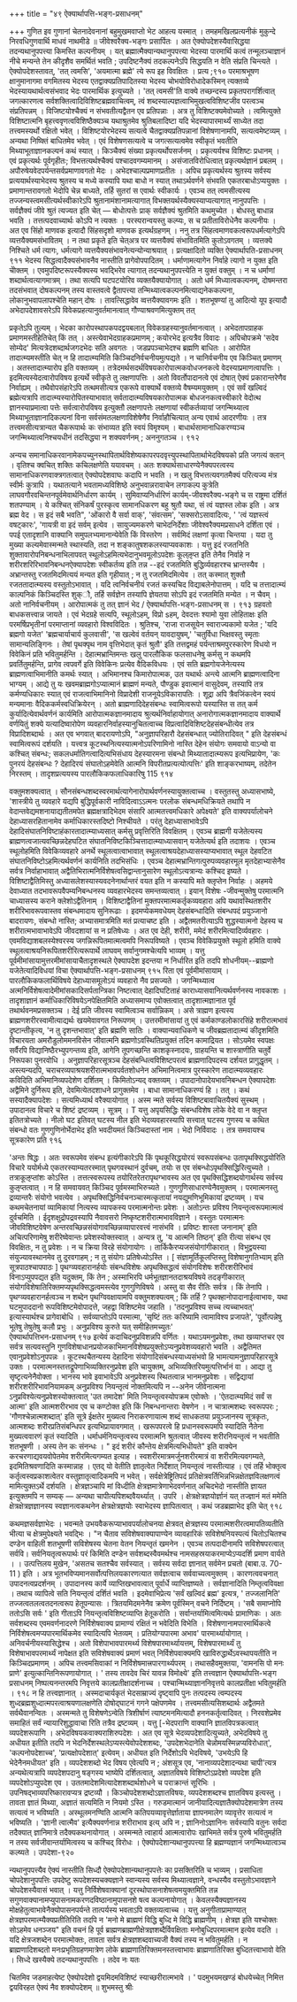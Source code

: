+++
title = "४९ ऐक्यार्थापत्ति-भङ्ग-प्रसाधनम्"

+++
गुणित इव गुणानां चेतनादेवनानां 
बहुमुखमवाप्तो भेट आहत्य यस्मात् । 
तमहमखिलप्रत्यनीकं मुकुन्दे 
निरवधिगुणवार्थि माधवं नाथमीडे ॥ 
जीवेश्वरैक्य-भङ्गः प्रसार्पितः । अत ऐक्योपदेशस्यैवासिद्धया तदन्यथानुपपत्त्या किमस्ति कल्पनीयम् । यत् ब्रह्मात्मैक्यान्यथानुपपत्त्या भेदस्या पारमार्थि कत्वं तन्मूलञ्चाज्ञानं नीचे मन्यन्ते तेन कीदृशैव समर्थितं भवति ; उपदिष्टनैक्यं तदकल्पनेऽपि सिद्धयति न वेति संप्रति चिन्त्यते । ऐक्योपदेशस्तावत्, 'तत् त्वमसि', 'अयमात्मा ब्रह्मे' त्ये रूप इह विवक्षितः । प्रत्य
;९१० 
परमाश्रभूषण 
क्षानुमानागमा वगमितस्य भेदस्य एतद्वाक्यप्रतिपादितस्या भेदस्य चोभयोविरोधादेकस्मिन् त्यक्तव्ये भेदस्यायथार्थत्वसंभवाद भेदः पारमार्थिक इत्युच्यते । 'तत् त्वमसी'ति वाक्ये तच्छन्दस्य प्रकृतपरागर्शित्वात् जगत्कारणत्व सर्वशक्तित्वादिविशिष्टब्रह्मवाचित्वम्, त्वं शब्दस्याल्पज्ञत्वाभिमुखत्वविशिष्टजीव परत्वञ्च संप्रतिपन्नम् । विजिष्टयोश्चैक्यं न संभवतीत्यद्वैतन एव प्रतिपन्नाः । 
अत्र तु विशिष्टक्यमेवोच्यते । त्वमित्युक्ते विशिष्टात्मनि बृहत्त्ववृणत्वविशिष्ठैक्यञ्च यथाश्रुतमेव श्रुतिबलादिष्टा यदि भेदस्यापारमार्थ्यं साध्येत तदा तत्त्वमस्यर्थो रक्षितो भवेत् । विशिष्टयोरभेदस्य सत्यत्वे चैतद्वाक्यप्रतिपन्नानां विशेषणानामपि, सत्यत्वमेष्टव्यम् । अन्यथा निष्क्तिं बाधितमेव भवेत् । एवं विशेषणसत्यत्वे च जगत्सत्यत्वमेव स्वीकृतं भवतीति मिथ्याभूताज्ञानकल्पनं कथं स्यात् । 
किञ्चैक्यं संख्या प्रकृत्यर्थोपसर्जनम् । प्रकृत्यर्यश्च विशिष्टः प्रधानम् । एवं प्रकृत्यर्थः पूर्वगृहीतः; विभत्तत्यर्थश्चैक्यं पश्चादवगम्यमानम् । असंजातविरोधित्वात् प्रकृत्यर्थज्ञानं प्रबलम् । अपौरुषेयवेदपर्यन्तसर्वप्रमाणावगतो मेदः । अभेदश्चाल्पप्रमाणप्रतीतः । अपिच प्रकृत्यर्थस्य श्रुतस्य सर्वस्य प्रत्ययार्थस्याभेदस्य श्रुतस्य च मध्ये कस्यापि यथा बाधो न स्यात् तथाऽर्थवर्णने संभवति एकतरबाधोऽप्ययुक्तः । प्रमाणान्तरावगतो भेदोपि चेन्न बाध्यते, तर्हि सुतरां स एवार्थः स्वीकार्यः । एवञ्च तत् त्वमसीत्यस्य तज्जन्यस्त्वमसीत्यर्थस्वीकारेऽपि श्रुतानामंशानामत्यागात् विभक्तयर्थस्यैक्यस्याप्यत्यागात् नानुपपत्तिः । सर्वज्ञैक्यं जीवे श्रुतं त्यज्यत इति चेत् — बोधोत्पत्तेः प्राक् सर्वज्ञैक्यं श्रुतमिति कथमुच्येत । बोधस्तु बाधान्न भवति । तत्तत्पदवाच्यार्थः कोऽपि न त्यक्तः । परस्परान्वयस्तु कल्प्यः, स च प्रतीताविरोधेनैव कल्पनीयः । अत एव सिंहो माणवक इत्यादौ सिंहसदृशो माणवक इत्यर्थग्रहणम् । 
ननु तत्र सिंहत्वमाणवकत्वरूपधर्मत्यागेऽपि व्यत्तयैक्यमसंभावितम् । न तथा प्रकृते इति चेत्अत्र पर व्यत्तयैक्यं संभावितमिति कुतोऽवगतम् । व्यत्तक्ये निश्चिते धर्म
त्यागः, धर्मत्यागे व्यत्तयैक्यसंभावनेत्यन्योन्याश्रयात् । प्रत्यक्षादितो व्यक्ति
ऐक्यार्थापति-प्रसाधनम् 
९११ 
भेदस्य सिद्धत्वादैक्यसंभावनैव नास्तीति प्रागेवोपपादितम् । धर्माणामत्यागेन निर्वाहे त्यागो न युक्त इति चेोक्तम् । एवमुपदिष्टरूपस्यैक्यस्य भवद्भिरेव त्यागात् तदन्यथानुपपत्त्येति न युक्तं वक्तुम् । न च धर्माणां शब्दार्थत्वत्यागमात्रम् । तथा सत्यपि घटपटयोरिव व्यक्तयैक्यायोगात् । अतो धर्म मिध्यात्वकल्पनम्, दोषमन्तरा तदसंभवात् दोषकल्पनम् तस्य वास्तवत्वे द्वैतापत्त्या तन्मिथ्यात्वकल्पनमित्याद्यनेककल्पना, लोकानुभवापलापश्चेति महान् दोषः । तावत्सिद्धावेव व्वत्तयैक्यावगमः इति । 
शतभूषण्यां तु आदित्यो यूप इत्यादौ अभेदापदेशावसरेऽपि विवेकप्रहत्यानुवर्तमानत्वात् 
गौण्याश्रवणमित्युक्तम् तत् 

प्रकृतेऽपि तुल्यम् । भेदका कारोपस्थापकपदद्वयबलात् विवेकग्रहस्यानुवर्तमानत्वात् । अभेदतापग्राहक प्रमाणमस्तीहेतिचेत् किं तत् । अस्त्येवाभेदग्राहकप्रमाणम् ; कयोरभेद इत्यत्रैव विवादः । अपिचोपक्रमे 'सदेव सोम्येद' मित्यत्रेदशब्दार्थजगदभेदः सति अवगतः । जडप्रपञ्चाभेदश्च ब्रह्मणि बाधितः । आरोपित तादात्म्यमस्तीति चेत् न हि तादात्म्यमिति किञ्चिदनिर्वचनीयमुत्पद्यते । न चानिर्वचनीय एव किञ्चित् प्रमाणम् । अतस्तादात्म्यारोप इति वक्तव्यम् । तत्रेदमर्थसदर्थविषयकारोपात्मकवोधजनकत्वे वेदस्याप्रमाणत्वापत्तिः । इदमित्यस्येदत्वारोपविषय इत्यर्थे स्वीकृते तु लक्षणापत्तिः । अतो विवर्तोपादानत्वे एवं दोषात् ऐक्यं प्रकारान्तरेणैव निर्वाह्यम् । तथैवोपसंहारेऽपि तत्थमसीत्यत्र एकरूपे वाक्यार्थे वक्तव्ये वैषम्यमयुक्तम् । एवं सर्वं खल्विदं ब्रह्मेत्यत्रापि तादात्म्यस्यारोपितस्याभावात् सर्वतादात्म्यविषयकारोपात्मक बोधजनकत्वस्वीकारे वेदोत्थ ज्ञानस्याप्रमात्वा पत्तेः सर्वत्वारोपविषय इत्युक्तौ लक्षणापत्तेः लक्षणायां स्वीकर्तव्यायां जगन्मिथ्यात्व मिथ्याभूताज्ञानादिकल्पनां विना सर्वसंमतलक्षणाविशेषेणैव निर्वाहौचित्यात् अन्य एवार्थ आदरणीयः । 
तत्र तत्त्वमसीत्यत्रान्यत चैकरूपार्थः कः संभाव्यत इति स्वयं विमृश्यम् । बाधार्थसामानाधिकरण्यञ्च जगन्मिथ्यात्वनिश्चयधीनं तदसिद्ध्या न शक्यवर्णनम् ; अननुगतञ्च । 
९१२ 

अन्यच समानाधिकरवानामेकपच्युनस्थापितार्थविशेष्यकापरपदवृत्त्युपस्थापितार्थाभेदविषयको प्रति जगत्यं क्लान् । वृतिश्च क्वचित् शक्तिः कचिलक्षणेति ययावचम् । अतः शक्यार्थसाधारण्येनैक्यपरत्वस्य सामानाधिकरणवाक्त्रगतत्वात् ऐक्योपदेशवाघः कदापि न भवति । न खलु विभत्तत्यवगतमैक्यं परित्यज्य मंत्र स्वीर्मः कुत्रापि । यथातत्याने भवतामध्यविशिष्ठे अनुभवान्नरावाचेन लगाकल्प कुत्रेति लाघवगौरवचिन्तनपूर्वमेवार्थनिर्धारण कार्यम् । सुमिवाप्यनिर्धारिणं कार्यम्-जीवश्वरैक्य-भङ्गे च स राष्ट्रमा दर्शितं शतपण्याम् । ये कश्चित् संनिकर्षं पुरस्कृत्व सामानधिकरण 
बहु श्रुतौ यथा, सं 
त्वं यज्ञस्त लोक इति । अत्र ब्रह्म वेद । स इदं सबै भवति", 'ओंकारो वै सर्वा वाक्', 'संवत्सम', 'सक्सरोऽसावादित्यः, ' 'त्वं यज्ञस्त्वं वषट्कारः', 'गायत्री वा इदं सर्वम् इत्येव । सायुज्यमकरणे चाभेदनिर्देशाः जीवेश्वरैक्यमप्रसाधने दर्शिता एवं । पपई एतादृशानि वाक्यानि समुपलभ्यमानान्येवेति किं विस्तरेण । 
सर्वमिदं लक्षणां कृत्वा चिन्तया । यदा तु मुख्या कल्यमेवास्मन्मते स्थास्यति, तदा न शङ्कातुषशकलस्याप्यवकाशः । 
यत्तु इदं रजतनिति शुक्तावारोपनिबन्धनाभिलापवत् स्थूलोऽहमित्यभेदानुभवमूलोऽपदेशः कूल्ऌप्त इति तेनैव निर्वाहे न शरीरशरिरिभावनिबन्धनऐक्यापदेशः स्वीकर्तव्य इति तन्न --इदं रजतमिति बुद्धिर्व्यवहारश्च भ्रान्तस्यैव । अभ्रान्तस्तु रजतमिदमित्ययं मन्यत इति गृहीयात् ; न तु रजतमिदमित्येव । तत् कस्मात् शुक्तौ रजततादात्म्यस्य वस्तुतोऽभावात् । यदि त्वनिर्वचनीयं रजतं कस्यचिद विद्याबलेनोपात्तम् । यदि च तत्तादात्म्यं काल्पनिकं किञ्चिदस्ति शुक्ौ, तर्हि सर्वज्ञेन तस्यापि ज्ञेयतया सोऽपि इदं रजतमिति मन्येत । न चैवम् । अतो नानिर्वचनीयम् । आरोपात्मकं तु तत् ज्ञानं भेद
/ 
ऐक्यार्थापत्ति-भङ्ग-प्रसाधनम् 
स 
। 
९१३ 
ग्रहवतो बाधकसत्त्वान्न जायते । एवं भेदग्रहे सत्यपि, स्थूलोऽहम्, विप्रो sहम्, देवदत्तः श्यामो युवा लोहिताक्षः इति परमर्षिप्रभृतीनां परमाप्तानां व्यवहारो विश्वविदितः । श्रुतिश्च, 'राजा राजसूयेन स्वाराज्यकामो यजेत ; 'यदि ब्रह्मगो यजेत' 'ब्रह्मचार्याचार्य कुलवासी', 'स खल्वेवं वर्तयन् यावदायुषम्,' 'चतुर्विधा भिक्षवस्तु स्मृताः सामान्यलिङ्गिनः । तेषां पृथक्पृथ नाम वृत्तिभेदात् कृतं श्रुतौ' इति तत्तद्वमहं पर्यन्ताश्रमपुरस्कारेण विधयो न विवेकिनं प्रति भवितुमर्हन्ति । देहात्मभ्रान्तिमन्तः खलु पारलौकिक फलसाधनेषु कर्मसु न कथमपि प्रवर्तितुमर्हन्ति, प्रागेव त्वपवर्गे इति विवेकिनः प्रत्येव वैदिकविधयः । एवं सति ब्रह्मगोयजेनेत्यस्य ब्राह्मणत्वाभिमानीति कमर्थः स्यात् । अभिमानश्च किमारोपात्मक, उत यथार्थः अन्त्ये आत्मनि ब्राह्मणत्वादिना भाग्यम् । आद्ये तु यः खवमब्राह्मगोऽप्यात्मानं ब्राह्मणं मन्यते, पौण्डुक इवात्मानं वासुदेवम्, तस्यापि तत्र कर्मण्यधिकारः स्यात् एवं राजत्वाभिमानिनो विप्रादेशी राजनूयेऽविकारापतिः । शूद्रा अपि त्रैवजिंकत्वेन स्वयं मन्यमानाः वैदिककर्मस्वधिक्रियेरन् । अतो ब्राह्मणादिदेहसंबन्धः स्वामित्वरूपो यस्यास्ति स तत् कर्म कुर्यादित्येवार्थवर्णनं कार्यमिति आरोपात्मकज्ञानमादाय श्रुत्यर्थनिर्वाहायोगात् अनारोगात्मकज्ञानमादाय वाक्यार्थे वर्णयितुं शक्ये यत्यादिष्वारोपेण व्यवहारनिर्वाहस्यानुचितत्वाच्च विप्रत्वादिविशिष्टदेहसंबन्धीत्येव तत्र विप्रादिशब्दार्थः । अत एव भगवात् बादरायणोऽपि, "अनुज्ञापरिहारौ देहसंबन्धात् ज्योतिरादिवत् " इति देहसंबन्धं स्वामित्वरूपं दर्शयति । 
यत्त्वत्र कूटस्थनित्यस्यात्मनोऽपरिणामिनो नास्ति देहेन संयोगः समवायो वाऽन्यो वा कश्चित् संबन्धः; सकलधर्मातिगत्वादित्यभिसंधाय देहस्यारमना संबन्धो मिथ्यातादात्म्यरूप इत्यभिप्रायेण, 'कः पुनरयं देहसंबन्धः ? देहादिरयं संघातोऽहमेवेति आत्मनि विपरीतप्रत्यत्योत्पत्तिः' इति शाङ्करभाष्यम्, तदेतेन निरस्तम् । तादृशप्रत्ययस्य पारलौकिकफलाधिकारिषु 
115 
९१४ 

वक्तुमशक्यत्वात् । सौनसंबन्धशब्दस्वरमार्थत्यागेनारोपार्थवर्णनस्यायुक्तत्वाच्च । वस्तुतस्तु अध्यासभाष्ये, 'शास्त्रीये तु व्यवहारे यद्यपि बुद्धिपूर्वकारी नाविदित्वाऽऽत्मनः परलोक संबन्धमधिक्रियते तथापि न वेदान्तवेद्यमशनायाद्यतीतमपेत ब्रह्मक्षत्रादिभेदम संसारि आत्मतत्त्वमधिकारे अपेक्ष्यते' इति वाक्यपर्यालोचने देहाध्यासरहितानामेव कर्माधिकारस्तदिष्टो निश्चीयते । परंतु देहाध्यासाभावेऽपि देहादिसंघातनिविष्टाहंकारतादात्म्याध्यसात् कर्मसु प्रवृत्तिरिति विवक्षितम् । एवञ्च ब्राह्मगी यजेतेत्यस्य ब्राह्मणत्वजात्यवच्छिन्नदेहघटित संघातनिविष्टकिञ्चित्तादात्म्याध्यासवान् यजेतेत्यर्थ इति तदाशयः । एवञ्च स्थूलोहमिति विवेकिव्यवहारे अनर्थे स्थूलत्वात्वाभावात् स्थूलत्वाश्रयदेहाध्यासस्याप्यभावात् स्थूल देहवटित संघातनिविष्टोऽहमित्यर्थवर्णनं कार्यनिति तदभिसंधिः । एवञ्च देहात्मभ्रान्तिगत्पुरुपव्यवहारमूल मृतदेहाभ्यासेनैव सर्वत्र निर्वाहाभावात् अद्वैतिभिरात्मनिर्विशेषत्वसिद्वान्तानुसारेण स्थूलोऽत्यत्रान्यः कश्चिद इष्यते । विशिष्टाद्वैतिमिस्तु अध्यासलेशस्यास्यवदनेनार्थान्तरं वयत इति न कस्यापि मते क्लृप्तेन निर्वाहः । अहमये देवाध्यात तदभावरूपवैपम्यनिबन्धनस्य व्यवहारभेदस्य समन्तव्यत्वात् । इयान् विशेषः -जीवन्मुक्तेषु परमात्मनि चाध्यासस्य कराने क्लेशोऽद्वैतिनाम् । विशिष्टाद्वैतिनां मुक्तपरमात्मकर्तृकव्यवहारा अपि यथावस्थितशरीर शरीरिभावरूपवास्तव संबन्धमादाय सुनिरूढाः । इदमप्येकमवधेयम् देहसंबन्धादिति संबन्धपदं प्रयुञ्जानो बादरायणः, संबन्धो नास्ति; अभ्यासमात्रमिति मतं प्रत्याचष्ट इति । अद्वैतमतरीत्याऽपि शुद्धस्यात्मनो देहस्य च शरीरात्मभावाभावेऽपि जीवदशायां स न प्रतिषेध्यः । अत एव देही, शरीरी, ममेदं शरीरमित्यादिर्व्यवहारः । एवमविद्याशबलस्येश्वरस्य जगन्निरूपितमात्मत्वमपि निरूपविष्यते । एवञ्च विवेकिप्रयुक्ते स्थूलो हमिति वाक्ये स्थूलत्वाश्रयनिरूपितशरीरित्यरूपार्थे लाघवम् सर्वानुगमश्चेत्यपि 
भाव्यम् । 
यत्तु पूर्वमीमांसायामुत्तरमीमांसायाचैतादृशस्थले ऐक्यापदेश इदन्तया न निर्धारित इति तदपि शोधनीयम्--ब्राह्मणो यजेतेत्यादिविधयां विचा
ऐक्यार्थापत्ति-भङ्ग-प्रसाधनम् 
९१५ 
रिता एवं पूर्वमीमांसायाम् । पारलौकिकफलार्थिविषये देहाध्यासमूलोऽयं व्यवहारो नैव प्रसज्यते । जगन्मिथ्यात्व अत्मनिर्विशेषत्वादेमीमांसकादिसर्पतान्त्रिका निष्टत्वात् देहादिघटिताहं काराध्यासवानित्यर्थवर्णनस्य नावकाशः । तादृशाज्ञानं कर्माधिकारिविषयेऽनपेक्षितमिति अध्यासमाप्य एवोक्तत्वात् तादृशात्मज्ञानात पूर्व तथार्थवनमप्रसक्तञ्च । देई प्रति जीवस्य स्वामित्वञ्च सर्वान्निकम् । असे त्राह्मण इत्यस्य ब्राह्मणशरीरस्वामीत्याद्यर्थः खयमेवावगत निरूपणम् । उत्तरमीमांसायां तु एवं कर्मकाण्डलोकारसिंहे शरीरात्मभावं दृष्टान्तीकृत्य, 'न तु दृशन्तभावात्' इति ब्रह्मणि सातिः । वाक्यान्यवाधिकणे च जीवब्रह्मतादात्म्यं कीदृशमिति विचारयता अमरौडुलोममनविसेन जीवात्मनि ब्रह्मणोऽवस्थितिप्रयुक्तं तदिन कामाद्रियत । सोऽयमेव स्वपक्षः सर्वैरपि विद्यानिष्ठैरभ्युपगन्तव्य इति, आगेनि तूपगच्छन्ति काशकृस्नादयः, ग्राहयन्ति च शास्त्राणीति चतुर्वे निरूपका पुनरवोधि । अनुज्ञापरिहारसूत्रञ्च देहसंबन्धित्वविशिष्टपरत्वं ब्राह्मणादिपदस्य दर्शयत प्रागुद्धृतम् । अस्त्यन्यदपि, चराचरव्यपाश्रयशरीरात्मभावपर्वतशोधनेन अभिमानित्वमात्र पुरस्कारेण तादात्म्यव्यवहारः कविदिति अभिमानिव्यपदेशेण दर्शितम् । किमितोऽन्यद् वक्तव्यम् । उपादानोपादेयभावनिबन्धन ऐक्यापदेशः अद्वैमिने दुर्निरूप इति, देवमित्येतदशाधने प्रागुक्तमेव । बाधा सामानाधिकरण्यं हि 
। 
तत् । 
कथं सस्यादैक्यापदेशः । सत्यमिध्यार्थ वरैक्यायोगात् । अस्म न्मते सर्वस्य विशिष्टबावाचितयैक्यं सुस्थम् । उपादानत्व विचारे च शिष्टं 
द्रष्टव्यम् । 
सूत्रम् । 
T 
यत्तु अपृयसिद्धिः संबन्धविशेष लोके वेदे वा न क्लृप्त इतितत्रोच्यते । नीलो घट इतिवत् घटस्य नील इति भेदव्यवहारस्यापि सत्त्वात् घटस्य गुणस्य च कथित संबन्धो वतः गुणगुणिनोर्भेदाभेद इति भवदीयमतं किञ्चिदास्तां नाम । भेदो निर्विवादः । तत्र समवायश्च सूत्रकारेण प्रति
९१६ 

'अन्तः 
षिद्धः । अतः स्वरूपमेव संबन्ध इत्यंगीकारेऽपि किं पृथकूसिद्धयोरयं स्वरूपसंबन्धः उतापृथक्सिद्धयोरिति विचारे ययोर्मध्ये एकतरस्याम्यतरस्मात् पृथगवस्थानं दुर्वचम्, तयोः स एव संबन्धोऽपृथक्सिद्धिरित्युच्यते । तत्राकूऌप्तांशः कोऽस्ति । तत्तत्स्वरूपस्य तयोरितरेतरापृथग्भावस्य अत एव पृथक्सिद्धिशब्दयोगार्थस्य सर्वस्य कुऌप्तत्वात् । न हि समवायवत् किञ्चिद पूर्वमस्माभिरुच्यते । गुणगुणिसाधारण्येनैवमुक्तम् । परमात्मनस्तु द्रव्यान्तरैः संयोगो भवत्येव । अपृथक्सिद्धिनिर्वचनञ्चास्मत्कृतायां नयद्युमणिभूमिकायां द्रष्टव्यम् । यच कथमचेतनायां व्यामिकायां नित्यस्य व्यापकस्य परमात्मनोन्तः प्रवेशः । अतोऽन्तः प्रविश्य नियन्तृत्वरूपमात्मत्वं दुर्वचमिति । ईदृशक्षुद्रोपद्रवस्यापि नैवावसरो निष्कृष्टशरीरात्मभावविज्ञाने । वस्तुतः परमात्मनः जीवविशिष्टवेषेण अन्तरवच्छिन्नसंयोगावच्छिन्नव्यापारवत्त्वं नासंभवि । प्रविष्टः शास्ता जनानाम्' इति अचित्परिणामेषु शरीरेष्वेवान्तः प्रवेशस्योक्तस्वात् । अन्यत्र तु, 'य आत्मनि तिष्ठन्' इति रीत्या संबन्ध एव विवक्षितः, न तु प्रवेशः । न च क्रिया विरहे संयोगायोगः । तार्किकैरप्यजसंयोगांगीकारात् । विभुद्वयस्या संयुज्यावस्थानमेव तु दुरवगाहम् ; न तु संयोगः प्रतिषेध्योऽस्ति । [ संज्ञामूर्तिकूलप्तिस्तु विशेषानुगतिभ्याम् इति सूत्रपाठश्चापपाठः ] पृथग्व्यवहारानर्हयोः संबन्धविशेषः अपृथक्सिद्धत्वं संयोगविशेषः शरीरशरीरिभावं विनाऽप्युपपद्यत इति यदुक्तम्, किं तेन ; अस्माभिरपि धर्मभूतज्ञानतदाश्रयविषये तदङ्गीकारात् संयोगविशेषातिरिक्तमप्यपृथक्सिद्धत्वमस्त्येव गुणगुणिविषये । अस्तु वा सैव रीतिः सर्वत्र । किं तेनापि । पृथग्व्यवहारानर्हत्वञ्च न शब्देन पृथग्विवक्षायामपि वक्तुमशक्यत्वम् ; किं तर्हि ? पृथक्हानोपादानाईत्वाभावः, यथा घटमुपाददानो रूपविशिष्टमेवोपादत्ते, जहद्वा विशिष्टमेव जहाति । 'तदनुप्रविश्य सच्च त्यच्चाभवत्' इत्यास्यार्थश्च प्रागेवाबोधि । सर्वव्याप्तोऽपि परमात्मा, 'सृष्टिं ततः करिष्यामि त्वामाविश्य प्रजापते', 'पूर्वोत्पन्नेषु भूतेषु तेषुतेषु कलौ प्रभुः । अनुप्रविश्य कुरुते यत् समीहितमच्युतः'  
ऐक्यार्थापत्तिभन-प्रसाधनम् 
९१७ 
इत्येवं कदाचिदनुप्रविशन्नपि वर्णितः । यथाऽयमनुप्रवेशः, तथा खव्याप्तचर एव सर्वत्र सत्यवस्तुनि गुणविशेषाधानप्रयोजकाभिमानविशेषप्रयुक्तोऽप्यनुप्रवेशव्यवहारो भवति । अद्वैतिमत एवानुप्रवेशोऽनुपपन्नः । कूटस्थचैतन्यस्य देहादिना संयोगादिसंबन्धस्याध्यसंभवो हि भामत्यामनुज्ञापरिहारसूत्रे उक्तः । परमात्मनस्तत्तद्रूपेणाभिव्यक्तिरनुप्रवेश इति चायुक्तम्, अभिव्यक्तिरियमुत्पत्तिर्भानं वा । आद्या तु सृष्टृत्यनेनैवोक्ता । भानस्य भावे इवाभावेऽपि अनुप्रवेशस्य स्थितत्वान्न भानमनुप्रवेशः । सद्विद्यायां शरीरशरीरिभावनियामकम् अनुप्रविश्य नियन्तृत्वं नोक्तमित्यपि न --अनेन जीवेनात्मना ऽनुप्रविश्येत्यनुप्रवेशस्योक्तत्वात् 'उत तमादेश' मिति नियन्तृत्वस्योपक्रम एवोक्तेः । 'ऐतदात्म्यमिदं सर्वं स आत्मा' इति आत्मशरीरभाव एव च कण्टोक्त इति किं निबन्धनान्तराः वेषणेन । न चात्रात्मशब्दः स्वरूपपरः ; 'गौणश्चेन्नात्मशब्दात्' इति सूत्रे ईक्षतेर मुख्यत्व निराकरणायात्म शब्दं साधकतया प्रयुञ्जानस्य सूत्रकृतः, आत्मशब्दः शरीरप्रतिसंबन्धिपर इत्यभिप्रायावगमात् । खरूपपरत्वे हि प्रधानस्वरूपमपि स्यादिति नैतेना मुख्यत्ववारणं कृतं स्यादिति । 
धर्माधर्मनियन्तृत्वस्य परमात्मनि श्रुतत्वात् जीवस्य शरीरनियन्तृत्वं न भवतीति शतभूषणी । अस्य तेन कः संनन्धः । " इदं शरीरं कौन्तेय क्षेत्रमित्यभिधीयते" इति वाक्येन करचरणाद्यवयवोपेतमेव शरीरमित्यगम्यत इत्याह । स्वशरीरमात्रमर्जुनशरीरमात्रं वा शरीरमित्यवगम्यते, इदमितिश्रवणादिति कस्मान्नाह । एतद् यो वेतीति ज्ञातृत्वेत निर्देशात् नियन्तृत्वं नास्तीत्याह । एवं तर्हि भोक्तृत्व कर्तृत्वस्वप्रकाशत्वेतर वस्तुज्ञातृत्वादिकमपि न भवेत् । सर्वक्षेत्रेष्ट्रितिपदं प्रतिक्षेत्रवर्तिभिन्नभिन्नक्षेतज्ञविलक्षणत्वं मामित्युक्तऽर्थे दर्शयति । क्षेत्रज्ञञ्चापि मां विध्दीति क्षेत्रज्ञमात्रेणाभेदवर्णनात् अचिदभेदो नास्तीति ज्ञायत इत्युक्तमपि न सम्यक् — अन्यथा चापीत्यपिशब्दवैयर्थ्यात् । उपरि 
। क्षेत्रक्षेत्रज्ञयोर्ज्ञानं यत् तज्ज्ञानं मतं ममेति क्षेत्रक्षेत्रज्ञज्ञानस्य स्वज्ञानत्वकथनेन क्षेत्रक्षेत्रज्ञयोः स्वाभेदस्य ज्ञापितत्वात् । कथं जडब्रह्माभेद इति चेत्
९१८ 

कथमज्ञसर्वज्ञाभेदः । भवन्मते उभयवैकरूप्याभावपर्यालोचनया क्षेत्रवत् क्षेत्रज्ञस्य परमात्मशरीरत्वमापतिव्यतीति भीत्या च क्षेत्रमुपेक्ष्यते भवद्भिः । 
"न चैताव 
सविशेषवाक्यापाण्येन व्यावहारिकं सविशेषनियस्पत्यं चितोऽचितश्च दण्डेन वाहिली शतभूषणी सविशेषस्य चेतना वेतन नियन्तृतं खमनेन । एवञ्च तत्पदादीनामपि सविशेषपरत्वात् सर्ववि। सर्वनियतृत्वरूपार्थः परं किमिति दण्डेन सर्वशब्दस्वैवमर्थश्च नामसहस्रयाकरमाप्येऽप्यदर्शि प्रमाण
वार्यते । 
। 
उत्पत्तिलय
मुखेन, 'असतच सतश्चैव सर्वस्यात् । सर्वस्य सर्वदा ज्ञानात् सर्वमेन प्रचतो (बाबा.उ. 70-11 ) इति । अत्र भूतभविप्यमानसर्वोत्पत्तिलयकारणत्यात सर्वज्ञत्वाच सर्ववाच्यत्वमुक्तम् । कारणत्ववचनात् उपादनत्वप्रदर्शनम् । उपादानस्य कार्ये व्याप्तिखभावत्वात् पूर्वार्धे व्याप्तिज्ञष्यते । सर्वज्ञानादिति निम्तृत्वविवक्षा । तथाच व्यापित्वे सति नियन्तृत्वं दर्शितं भवति । इदमेवाभिप्रेत्य 'सर्वं खल्विदं ब्रह्म' इत्यत्र, ' तज्जलानिति' तज्जत्वतलत्वतदनत्वरूप हेतूपन्यासः । त्रितयमिदमनेनैव क्रमेण पूर्वस्मिन् वचने निर्दिष्टम् । 'सबै समाप्नोपि ततोऽसि सर्वः ' इति गीताऽपि नियन्तृत्वविशिष्टव्याप्ति हेतूकरोति । सर्वान्तर्यामित्वमित्यर्थः प्रामाणिकः । 
अतः सर्वशब्दस्य एवमवर्णनादरणे निर्विशेषवाक्य
प्रामाण्यं रक्षितं न भवेदिति विभेति । विशेषणानामपारमार्थिकत्वे निर्विशेषत्वमप्यपारमार्थिकमेव स्यादित्यपि भेतव्यम् । प्रतियोग्यपारमा अभाव' पारमार्थ्यायोगात् । अनिवर्चनीयस्यासिद्धेश्च । अतो विशेपाभावपारमर्थ्य विशेषपारमार्थ्यायत्तम्, विशेषपारमार्थ्यं तु विशेषाभावपरमार्थ्यं नापेक्षत इति सविशेषवाक्यं प्रमाणं भवत् निर्विशेपवाक्यमपि खाविरुद्धार्थेऽवस्थापयतीति न किञ्चिदप्रमाणम् । अपिच तत्त्वमसिवाकां न निर्विशेषमात्त्रपारगार्थ्यपरम् । तथासहैवमुक्तया, 'वामनसि पो मनः प्राणे' इत्युत्कान्तिनिरूपणायोगात् । ' तस्य तावदेव चिरं यावन्न विमोक्ष्ये' इति तत्त्वज्ञान 
ऐक्यार्थापत्ति-भङ्ग प्रसाधनम् 
निष्पत्यनन्तरमपि निवृत्तये कालप्रतीक्षादर्शनाच्च । पश्चान्मिथ्याज्ञाननिवृत्तये कालप्रतीक्षा भवितुमर्हति । 
९१८ 
न हि तत्त्वज्ञानात् 
। 
अस्मदाचार्यकृतं भेदसाम्राज्यं दृष्ट्वापि पुनः तत्पदस्य त्वम्पदस्य शुध्दब्रह्मशुध्दात्मपरत्वाश्रयणालक्षणेति दोषोद्घाटनं गगने पक्षेपणमेव । तत्त्वमसीत्यसिशब्दार्थः अद्वैतमते सर्वथैवानन्वितः । अस्मन्मते तु विशेषणेऽन्वेति त्रिशीर्षाणं त्याष्टमनमित्यादौ हननकर्तृत्वादिवत् । निरवशेप्रमेव समाहितं सर्वं न्यायारिशुद्धावाचा रिति तत्रैव द्रष्टव्यम् । 
यत्तु 
[-भेदपराणि वाक्यानि ज्ञातविपत्रकत्वात् व्यपदेशरूपाणि । अभेदविषयकवाक्यराशिरुपदेशः । अत एव सूत्रे भेदव्यपदेशादित्युच्यते, अभेदविषये तु अधीयत इतीति तदपि न भेदनिर्देशस्थलेऽप्यस्त्येवोपदेशशब्दः, 'उपदेशभेदानेति चेन्नोमयस्मिन्नप्यविरोधात्', 'कल्पनोपदेशाच्च', 'प्रत्यक्षोपदेशात्' इत्येवम्। अधीयत इति निर्देशोऽपि भेदविषये, 'उभयेऽपि हि भेदेनैनमधीयत' इति । व्यपदेशशब्दो भेद विषय एवेत्यपि न ; अंशसूत्र एव, 'नानाव्यपदेशादन्यथा चापी'त्यत्र अन्यथेत्यत्रापि व्यपदेशपदानु षङ्गस्य भाष्येपि दर्शितत्वात्, अज्ञातविषये विशिष्टोऽप्रदेशो व्यपदेश इति व्यपदेशोऽप्युपदेश एव । उततमादेशमित्यादेशशब्दार्थशोधने च पराक्रान्तं सूरिभिः । उपनिषद्भाव्यपरिष्कारावप्यत्र द्रष्टव्यौ । किञ्चोपदेशशब्दोऽज्ञातविषयः, व्यपदेशशब्दश्च ज्ञातविषय इत्यस्तु । तावता ज्ञातं मिथ्या, अज्ञातं सत्यमिति न नियमो ऽस्ति । गरुडमात्मानं जानीयादित्यज्ञातैक्योपदेशमात्रेण तस्य सत्यत्वं न भविष्यति । अस्थूलमनण्विति आत्मनि कतिपयव्यावृत्तेर्ज्ञाताया ज्ञापनमालेग व्यावृत्तेर सत्यत्वं न भविष्यति । 'ज्ञानी त्वात्मैव' इत्यैक्यवर्णनान्न शरीराभाव इत्य् अपि न ; ज्ञानिनोऽज्ञानिनः सर्वस्यापि वतुनः सर्वदा तदैक्यात् ज्ञानिमात्रे तदैक्यकथनायोगात् । अस्मन्मते त्वाहार्य आत्मत्वारोपः खाभिमते सर्वत्र पुरुषे भवितुमर्हति न तस्य सर्वजीवान्तर्यामित्वस्य च कश्चिद् विरोधः । ऐक्योपदेशान्यथानुपपत्त्या हि ब्रह्मण्यज्ञानं जगन्मिथ्यात्वञ्च कल्ष्यते । उपदेशा-९२० 

न्यथानुपपत्त्यैव ऐक्यं नास्तीति सिध्दौ ऐक्योपदेशान्यथानुपपत्तेः का प्रसक्तिरिति च भाव्यम् । प्रसाधिता चोपदेशानुपपत्तिः उपदेष्टु रूपदेशस्यचक्यज्ञाने स्वान्यस्य सर्वस्य मिथ्यात्वज्ञाने, वन्धस्यैव वस्तुतोऽभावज्ञाने चोपदेशस्यैवासं
भवात् । 
यत्तु निर्विशेषवाक्यानां दूरस्थोपासनाशेषत्वमयुक्तमिति तन्न सगुणवाक्यानामप्युपासनामकरणदविष्ठानामुपासनशे षत्व कल्पनायोगात् । केवलस्यैक्यज्ञानस्य मोक्षहेतुत्वाभावेनैक्योपासनपर्यन्ते तात्पर्यस्य भवताऽपि वक्तव्यत्वाच्च । यत्तु अनुगीताप्रामाण्यात् क्षेत्रज्ञपरमात्म्यैक्यप्रतीतिरिति तदपि न 'मनो मे ब्राह्मणं विद्धि बुध्दि मे विद्धि ब्राह्मणीम् । क्षेत्रज्ञ इति यश्चोक्तः सोऽहमेव धनञ्जय" इति वचनं हि पूर्व ब्राह्मणब्राह्मणीक्षेत्रज्ञशब्दैर्विवक्षिताः मनोबुध्दिपरमात्मान इत्येव वदति । यदि क्षेत्रजशब्देन परमात्मोक्तः, तावता सर्वत्र क्षेत्रज्ञशब्दवाच्यजी वैक्यं तस्य न भवितुमर्हति । न 
ब्राह्मणादिशब्दतो मनःप्रभृतिग्रहणमात्रेण लोके ब्राह्मणातिरिक्तमनस्तत्त्वाभावः ब्राह्मणातिरिक्त बुध्दितत्त्वाभावो वेति । सिध्दे खस्यैक्ये तदन्यथानुपपत्तिः । तदेव नः यतः 

चितमिव जडमाहत्येष्ट ऐक्योपदेशो 
द्वयमिदमविशिष्टं स्याच्छरीरात्मभावे । ' 
पदमुभयमखण्डं बोधयेच्चेत् निमित्त
द्वयविरहत ऐक्यं नैव शक्योपदेशम् ॥ 
शुभमस्तु 
श्रीः